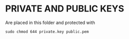 # PRIVATE AND PUBLIC KEYS

Are placed in this folder and protected with

```
sudo chmod 644 private.key public.pem
```
